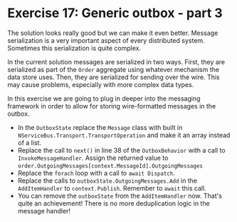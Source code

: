# Exercise 17: Generic outbox - part 3

The solution looks really good but we can make it even better. Message serialization is a very important aspect of every distributed system. Sometimes this serialization is quite complex.

In the current solution messages are serialized in two ways. First, they are serialized as part of the `Order` aggregate using whatever mechanism the data store uses. Then, they are serialized for sending over the wire. This may cause problems, especially with more complex data types.

In this exercise we are going to plug in deeper into the messaging framework in order to allow for storing wire-formatted messages in the outbox.

- In the `OutboxState` replace the `Message` class with built in `NServiceBus.Transport.TransportOperation` and make it an array instead of a list.
- Replace the call to `next()` in line 38 of the `OutboxBehavior` with a call to `InvokeMessageHandler`. Assign the returned value to `order.OutgoingMessages[context.MessageId].OutgoingMessages`
- Replace the `forach` loop with a call to `await Dispatch`.
- Replace the calls to `outboxState.OutgoingMessages.Add` in the `AddItemHandler` to `context.Publish`. Remember to `await` this call.
- You can remove the `outboxState` from the `AddItemHandler` now. That's quite an achievement! There is no more deduplication logic in the message handler!
